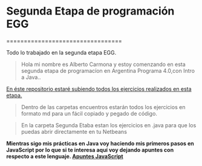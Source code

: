 # Segunda Etapa de programación EGG
 =================================

Todo lo trabajado en la segunda etapa EGG.
>Hola mi nombre es Alberto Carmona y estoy comenzando en esta segunda etapa de programacíon en Argentina Programa 4.0,con Intro a Java..

<a href="https://github.com/btocarmona2021/SegundaEtapaEGG.git" target="_blank">En éste repositorio estaré subiendo todos los ejercicios realizados en esta etapa.</a>


>Dentro de las carpetas encuentros estarán todos los ejercicios en formato md para un fácil copiado y pegado de código.

>En la carpeta Segunda Etaba estan los ejercicios en .java para que los puedas abrir directamente en tu Netbeans

**Mientras sigo mis prácticas en Java voy haciendo mis primeros pasos en JavaScript por lo que si te interesa aquí voy dejando apuntes con respecto a este lenguaje. <a href="https://github.com/btocarmona2021/SegundaEtapaEGG/tree/master/Primeros%20pasos%20en%20JavaScript" target="_blank">Apuntes JavaScript</a>**